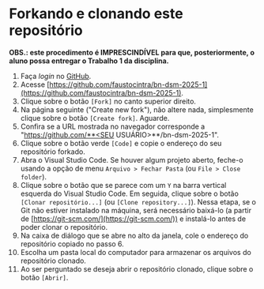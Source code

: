 # Forkando e clonando este repositório

**OBS.: este procedimento é IMPRESCINDÍVEL para que, posteriormente, o aluno possa entregar o Trabalho 1 da disciplina.**

1. Faça _login_ no [GitHub](https://github.com).
2. Acesse [https://github.com/faustocintra/bn-dsm-2025-1](https://github.com/faustocintra/bn-dsm-2025-1).
3. Clique sobre o botão `[Fork]` no canto superior direito.
4. Na página seguinte ("Create new fork"), não altere nada, simplesmente clique sobre o botão `[Create fork]`. Aguarde.
5. Confira se a URL mostrada no navegador corresponde a "https://github.com/**<SEU USUÁRIO>**/bn-dsm-2025-1".
6. Clique sobre o botão verde `[Code]` e copie o endereço do seu repositório forkado.
7. Abra o Visual Studio Code. Se houver algum projeto aberto, feche-o usando a opção de menu `Arquivo > Fechar Pasta` (ou `File > Close folder`).
8. Clique sobre o botão que se parece com um `Y` na barra vertical esquerda do Visual Studio Code. Em seguida, clique sobre o botão `[Clonar repositório...]` (ou `[Clone repository...]`). Nessa etapa, se o Git não estiver instalado na máquina, será necessário baixá-lo (a partir de [https://git-scm.com/](https://git-scm.com/)) e instalá-lo antes de poder clonar o repositório.
9. Na caixa de diálogo que se abre no alto da janela, cole o endereço do repositório copiado no passo 6.
10. Escolha um pasta local do computador para armazenar os arquivos do repositório clonado.
11. Ao ser perguntado se deseja abrir o repositório clonado, clique sobre o botão `[Abrir]`.

